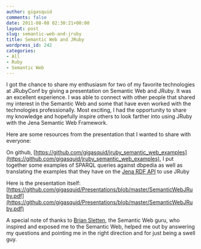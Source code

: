 ```yaml
---
author: gigasquid
comments: false
date: 2011-08-08 02:30:21+00:00
layout: post
slug: semantic-web-and-jruby
title: Semantic Web and JRuby
wordpress_id: 242
categories:
- All
- Ruby
- Semantic Web
---
```


I got the chance to share my enthusiasm for two of my favorite technologies at JRubyConf by giving a presentation on Semantic Web and JRuby. It was an excellent experience. I was able to connect with other people that shared my interest in the Semantic Web and some that have even worked with the technologies professionally. Most exciting, I had the opportunity to share my knowledge and hopefully inspire others to look farther into using JRuby with the Jena Semantic Web Framework.

Here are some resources from the presentation that I wanted to share with everyone:

On github, [https://github.com/gigasquid/jruby_semantic_web_examples](https://github.com/gigasquid/jruby_semantic_web_examples), I put together some examples of SPARQL queries against dbpedia as well as translating the examples that they have on the [Jena RDF API](http://jena.sourceforge.net/tutorial/RDF_API/index.html) to use JRuby

Here is the presentation itself:
[https://github.com/gigasquid/Presentations/blob/master/SemanticWebJRuby.pdf](https://github.com/gigasquid/Presentations/blob/master/SemanticWebJRuby.pdf)



A special note of thanks to [Brian Sletten](http://foaf-visualizer.org/?uri=http://purl.org/net/bsletten), the Semantic Web guru, who inspired and exposed me to the Semantic Web, helped me out by answering my questions and pointing me in the right direction and for just being a swell guy.


